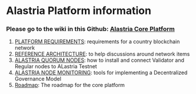 # Alastria Platform information

### Please go to the wiki in this Github: [Alastria Core Platform](https://github.com/alastria/alastria-platform/wiki)

1. [PLATFORM REQUIREMENTS](Requirements/Platform-requirements.md): requirements for a country blockchain network
2. [REFERENCE ARCHITECTURE](Requirements/Reference-architecture.md): to help discussions around network items
3. [ALASTRIA QUORUM NODES](https://github.com/alastria/alastria-node): how to install and connect Validator and Regular nodes to ALastria Testnet
4. [ALASTRIA NODE MONITORING](https://github.com/alastria/monitor): tools for implementing a Decentralized Governance Model
5. [Roadmap](Roadmap/roadmap.html): The roadmap for the core platform
